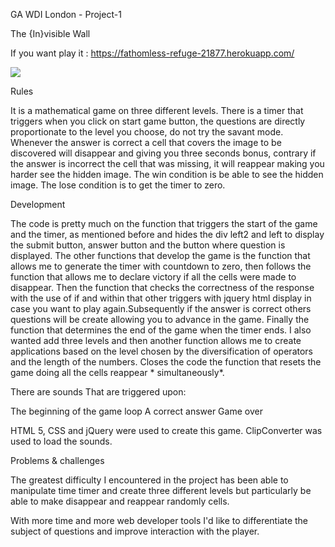 GA WDI London - Project-1

The {In}visible Wall

If you want play it : https://fathomless-refuge-21877.herokuapp.com/


![](.images/winPage.png)

Rules

It is a mathematical game on three different levels.
There is a timer that triggers when you click on start game button, the questions are directly proportionate to the level you choose, do not try the savant mode.
Whenever the answer is correct a cell that covers the image to be discovered will disappear and giving you three seconds bonus, contrary if the answer is incorrect the cell that was missing, it will reappear making you harder see the hidden image.
The win condition is  be able to see the hidden image.
The lose condition is to get the timer to zero.

Development

The code is pretty much on the function that triggers the start of the game and  the timer, as mentioned before and hides the div left2 and left to display the submit button, answer button  and the button where question is displayed.
The other functions that develop the game is the function that allows me to generate the timer with countdown to zero, then follows the function that allows me to declare victory if all the cells were made to disappear. Then the function that checks the correctness of the response with the use of if and within that other triggers with jquery html display in case you want to play again.Subsequently if the answer is correct others questions will be create allowing you to advance in the game. Finally the function that determines the end of the game when the timer ends.
I also wanted add three levels and then another function allows me to create applications based on the level chosen by the diversification of operators and the length of the numbers. Closes the code the function that resets the game doing all the cells reappear  * simultaneously*.

There are sounds That are triggered upon:


The beginning of the game loop
A correct answer
Game over


HTML 5, CSS and jQuery were used to create this game.
ClipConverter was used to load the sounds.

Problems & challenges

The greatest difficulty I encountered in the project has been able to manipulate time timer  and create three different levels but particularly be able to make disappear and reappear randomly cells.

With more time and more web developer tools I'd like to differentiate the subject of questions and improve interaction with the player.
